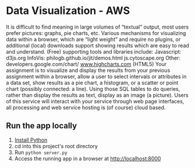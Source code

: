 # Data Visualization - AWS

It is difficult to find meaning in large volumes of “textual” output, most users
prefer pictures: graphs, pie charts, etc.
Various mechanisms for visualizing data within a browser, which are “light weight”
and require no plugins, or additional (local) downloads support showing results
which are easy to read and understand.
(Free) supporting tools and libraries include:
Javascript:
d3js.org
InfoVis: philogb.github.io/jit/demos.html
js.cytoscape.org
Other:
developers.google.com/chart/
www.highcharts.com (HTML5)
Your assignment is to visualize and display the results from your previous assignment
within a browser, allow a user to select intervals or attributes in a data set, show
results as a pie chart, a histogram, or a scatter or point chart (possibly connected:
a line).
Using those SQL tables to do queries, rather than display the results as text,
display as an image (a picture).
Users of this service will interact with your service through web page
interfaces, all processing and web service hosting is (of course) cloud based.

## Run the app locally

1. [Install Python][]
1. cd into this project's root directory
1. Run `python server.py`
1. Access the running app in a browser at <http://localhost:8000>

[Install Python]: https://www.python.org/downloads/
